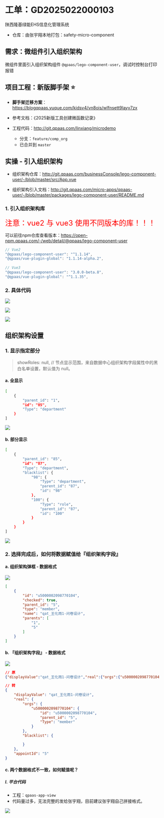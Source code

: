 

# 工单：GD2025022000103

陕西隆基绿能EHS信息化管理系统

* 仓库：由张宇翔本地打包：safety-micro-component



## 需求：微组件引入组织架构

微组件里面引入组织架构组件 `@qpaas/lego-component-user`，调试时控制台打印报错



## 项目工程：新版脚手架 ⭐️

* **脚手架迁移方案**：https://blogqpaas.yuque.com/kidsv4/vn8ois/wlfnsett9layv7zx
* 参考文档：《2025新版工具创建微函数记录》

* 工程代码：http://git.qpaas.com/linxiang/microdemo
    * 分支：`feature/comp_org`
    * 已合并到 `master`



## 实操 - 引入组织架构

* 组织架构仓库：http://git.qpaas.com/businessConsole/lego-component-user/-/blob/master/src/App.vue

* 组织架构引入文档：http://git.qpaas.com/micro-apps/qpaas-user/-/blob/master/packages/lego-component-user/README.md



### 1. 引入组织架构库

<font size=5 color='red'>注意：vue2 与 vue3 使用不同版本的库！！！</font>

可以前往npm仓库查看版本：https://open-npm.qpaas.com/-/web/detail/@qpaas/lego-component-user

```js
// Vue2
"@qpaas/lego-component-user": "^1.1.14",
"@qpaas/vue-plugin-global": "1.1.14-alpha.2",
    
// Vue3 
"@qpaas/lego-component-user": "3.0.0-beta.8",
"@qpaas/vue-plugin-global": "^1.1.35",
```



### 2. 具体代码

![](images/001.png)



![](images/002.png)



![](images/003.png)



## 组织架构设置

### 1. 显示指定部分

> showRoles: null, // 节点显示范围，来自数据中心组织架构字段属性中的黑白名单设置，默认值为 null。

#### a. 全显示

```sh
[
    {
        "parent_id": "1",
        "id": "85",
        "Type": "department"
    }
]
```

![](images/004.png)



#### b. 部分显示

```sh
[
    {
        "parent_id": "85",
        "id": "87",
        "Type": "department",
        "blacklist": {
            "98": {
                "Type": "department",
                "parent_id": "87",
                "id": "98"
            },
            "100": {
                "Type": "role",
                "parent_id": "87",
                "id": "100"
            }
        }
    }
]
```

![](images/005.png)





### 2. 选择完成后，如何将数据赋值给『组织架构字段』

#### a. 组织架构弹框 - 数据格式

![](images/007.png)

```json
[
    {
        "id": "u5000002098770104",
        "checked": true,
        "parent_id": "5",
        "type": "member",
        "name": "qat_王化雨1-问卷设计",
        "parents": [
            "1",
            "5"
        ]
    }
]
```



#### b. 『组织架构字段』 - 数据格式

![](images/006.png)

```json
// 原
{"displayValue":"qat_王化雨1-问卷设计","real":{"orgs":{"u5000002098770104":{"id":"u5000002098770104","parent_id":"5","Type":"member"}},"blacklist":{}},"appointId":"5"}

// 转
{
    "displayValue": "qat_王化雨1-问卷设计",
    "real": {
        "orgs": {
            "u5000002098770104": {
                "id": "u5000002098770104",
                "parent_id": "5",
                "Type": "member"
            }
        },
        "blacklist": {

        }
    },
    "appointId": "5"
}
```



#### c. 两个数据格式不一致，如何赋值呢？

##### Ⅰ. 平台代码

* 工程：`qpaas-app-view`
* 代码量过多，无法完整的发给张宇翔，目前建议张宇翔自己拼接格式。

![](images/008.png)

















